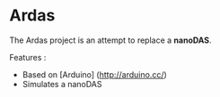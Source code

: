 # Ardas
The Ardas project is an attempt to replace a **nanoDAS**.

Features :
* Based on [Arduino] (http://arduino.cc/)
* Simulates a nanoDAS
